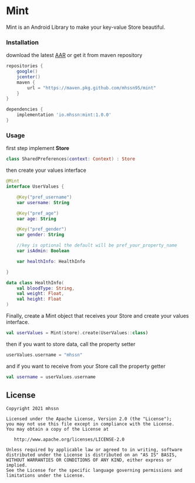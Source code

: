 # Mint

Mint is an Android Library to make your key-value Store beautiful.

### Installation

download the latest [AAR][1] or get it from maven repository

```groovy
repositories {
    google()
    jcenter()
    maven {
        url = "https://maven.pkg.github.com/mhssn95/mint"
    }
}

dependencies {
    implementation 'io.mhssn:mint:1.0.0'
}
```

### Usage

first step implement **Store**

```kotlin
class SharedPreferences(context: Context) : Store
```

then create your values interface
```kotlin
@Mint
interface UserValues {

    @Key("pref_username")
    var username: String

    @Key("pref_age")
    var age: String

    @Key("pref_gender")
    var gender: String

    //key is optional the default will be pref_your_property_name
    var isAdmin: Boolean

    var healthInfo: HealthInfo

}

data class HealthInfo(
    val bloodType: String,
    val weight: Float,
    val height: Float
)
```

Finally, create a Mint object that receives your Store and create your values interface.

```kotlin
val userValues = Mint(store).create(UserValues::class)
```

then if you want to store data, call the property setter

```kotlin
userValues.username = "mhssn"
```

and if you want to receive from your Store call the property getter

```kotlin
val username = userValues.username
```

## License

```
Copyright 2021 mhssn

Licensed under the Apache License, Version 2.0 (the "License");
you may not use this file except in compliance with the License.
You may obtain a copy of the License at

   http://www.apache.org/licenses/LICENSE-2.0

Unless required by applicable law or agreed to in writing, software
distributed under the License is distributed on an "AS IS" BASIS,
WITHOUT WARRANTIES OR CONDITIONS OF ANY KIND, either express or implied.
See the License for the specific language governing permissions and
limitations under the License.
```

[1]: https://github.com/mhssn95/Mint/packages/711301
